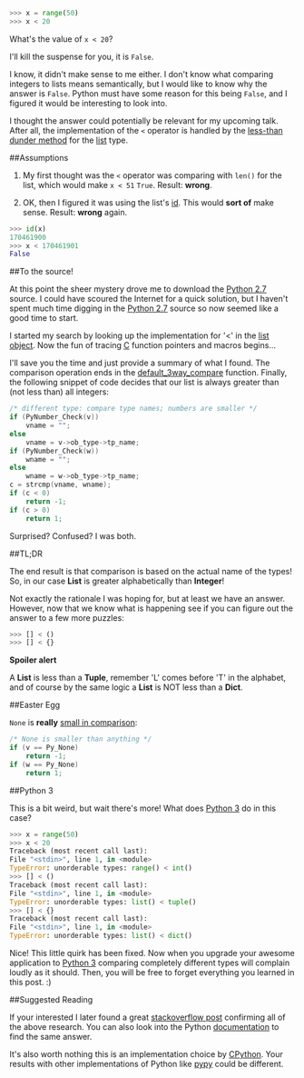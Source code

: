 ```python
>>> x = range(50)
>>> x < 20
```

What's the value of `x < 20`?

I'll kill the suspense for you, it is `False`.

I know, it didn't make sense to me either.  I don't know what comparing
integers to lists means semantically, but I would like to know why the answer
is `False`.  Python must have some reason for this being `False`, and I figured
it would be interesting to look into.

I thought the answer could potentially be relevant for my upcoming talk.  After
all, the implementation of the `<` operator is handled by the
[less-than dunder method](http://docs.python.org/reference/datamodel.html#object.__lt__)
for the [list](http://docs.python.org/library/types.html#types.ListType) type.

##Assumptions

1. My first thought was the `<` operator was comparing with `len()` for the
list, which would make `x < 51` `True`.  Result: **wrong**.

2. OK, then I figured it was using the list's
[id](http://docs.python.org/library/functions.html#id).  This would **sort of**
make sense.  Result: **wrong** again.

```python
>>> id(x)
170461900
>>> x < 170461901
False
```

##To the source!

At this point the sheer mystery drove me to download the
[Python 2.7](http://python.org/download/releases/2.7.3/) source.
I could have scoured the Internet for a quick solution, but I haven't spent
much time digging in the
[Python 2.7](http://python.org/download/releases/2.7.3/) source so now seemed
like a good time to start.

I started my search by looking up the implementation for '<' in the
[list object](http://hg.python.org/releasing/2.7.3/file/7bb96963d067/Objects/listobject.c#l991).
Now the fun of tracing
[C](http://en.wikipedia.org/wiki/C_(programming_language)) function pointers
and macros begins...

I'll save you the time and just provide a summary of what I found. The
comparison operation ends in the
[default_3way_compare](http://hg.python.org/releasing/2.7.3/file/7bb96963d067/Objects/object.c#l757)
function.  Finally, the following snippet of code decides that our list is
always greater than (not less than) all integers:

```c
/* different type: compare type names; numbers are smaller */
if (PyNumber_Check(v))
    vname = "";
else
    vname = v->ob_type->tp_name;
if (PyNumber_Check(w))
    wname = "";
else
    wname = w->ob_type->tp_name;
c = strcmp(vname, wname);
if (c < 0)
    return -1;
if (c > 0)
    return 1;
```

Surprised?  Confused?  I was both.  

##TL;DR

The end result is that comparison is based on the actual name of the types!
So, in our case **List** is greater alphabetically than **Integer**!

Not exactly the rationale I was hoping for, but at least we have an answer.
However, now that we know what is happening see if you can figure out the
answer to a few more puzzles:

```python
>>> [] < ()
>>> [] < {}
```

**Spoiler alert**

A **List** is less than a **Tuple**, remember 'L' comes before 'T' in the
alphabet, and of course by the same logic a **List** is NOT less than a
**Dict**.

##Easter Egg

`None` is **really**
[small in comparison](http://hg.python.org/releasing/2.7.3/file/7bb96963d067/Objects/object.c#l773):

```c
/* None is smaller than anything */
if (v == Py_None)
    return -1;
if (w == Py_None)
    return 1;
```

##Python 3

This is a bit weird, but wait there's more!  What does
[Python 3](http://www.python.org/getit/releases/3.0/) do in this case?

```python
>>> x = range(50)
>>> x < 20
Traceback (most recent call last):
File "<stdin>", line 1, in <module>
TypeError: unorderable types: range() < int()
>>> [] < ()
Traceback (most recent call last):
File "<stdin>", line 1, in <module>
TypeError: unorderable types: list() < tuple()
>>> [] < {}
Traceback (most recent call last):
File "<stdin>", line 1, in <module>
TypeError: unorderable types: list() < dict()
```

Nice!  This little quirk has been fixed.  Now when you upgrade your awesome
application to [Python 3](http://www.python.org/getit/releases/3.0/) comparing
completely different types will complain loudly as it should. Then, you will
be free to forget everything you learned in this post. :)

##Suggested Reading

If your interested I later found a great
[stackoverflow post](http://stackoverflow.com/questions/7167657/python-list-greater-than-number)
confirming all of the above research.  You can also look into the Python
[documentation](http://docs.python.org/library/stdtypes.html#comparisons) to
find the same answer.

It's also worth nothing this is an implementation choice by
[CPython](http://en.wikipedia.org/wiki/CPython).  Your results with other
implementations of Python like [pypy](http://pypy.org/) could be different.
